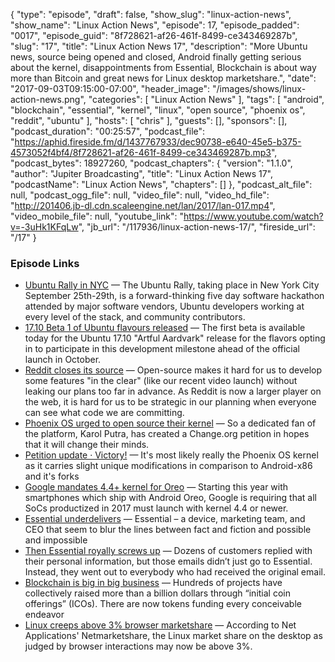{
  "type": "episode",
  "draft": false,
  "show_slug": "linux-action-news",
  "show_name": "Linux Action News",
  "episode": 17,
  "episode_padded": "0017",
  "episode_guid": "8f728621-af26-461f-8499-ce343469287b",
  "slug": "17",
  "title": "Linux Action News 17",
  "description": "More Ubuntu news, source being opened and closed, Android finally getting serious about the kernel, disappointments from Essential, Blockchain is about way more than Bitcoin and great news for Linux desktop marketshare.",
  "date": "2017-09-03T09:15:00-07:00",
  "header_image": "/images/shows/linux-action-news.png",
  "categories": [
    "Linux Action News"
  ],
  "tags": [
    "android",
    "blockchain",
    "essential",
    "kernel",
    "linux",
    "open source",
    "phoenix os",
    "reddit",
    "ubuntu"
  ],
  "hosts": [
    "chris"
  ],
  "guests": [],
  "sponsors": [],
  "podcast_duration": "00:25:57",
  "podcast_file": "https://aphid.fireside.fm/d/1437767933/dec90738-e640-45e5-b375-4573052f4bf4/8f728621-af26-461f-8499-ce343469287b.mp3",
  "podcast_bytes": 18927260,
  "podcast_chapters": {
    "version": "1.1.0",
    "author": "Jupiter Broadcasting",
    "title": "Linux Action News 17",
    "podcastName": "Linux Action News",
    "chapters": []
  },
  "podcast_alt_file": null,
  "podcast_ogg_file": null,
  "video_file": null,
  "video_hd_file": "http://201406.jb-dl.cdn.scaleengine.net/lan/2017/lan-017.mp4",
  "video_mobile_file": null,
  "youtube_link": "https://www.youtube.com/watch?v=-3uHk1KFqLw",
  "jb_url": "/117936/linux-action-news-17/",
  "fireside_url": "/17"
}


### Episode Links

  * [Ubuntu Rally in NYC](https://insights.ubuntu.com/2017/09/01/ubuntu-rally-in-nyc/ "Ubuntu Rally in NYC") — The Ubuntu Rally, taking place in New York City September 25th-29th, is a forward-thinking five day software hackathon attended by major software vendors, Ubuntu developers working at every level of the stack, and community contributors.
  * [17.10 Beta 1 of Ubuntu flavours released](http://www.phoronix.com/scan.php?page=news_item&px=Ubuntu-17.10-Beta-1 "17.10 Beta 1 of Ubuntu flavours released") — The first beta is available today for the Ubuntu 17.10 "Artful Aardvark" release for the flavors opting in to participate in this development milestone ahead of the official launch in October. 
  * [Reddit closes its source](https://www.reddit.com/r/changelog/comments/6xfyfg/an_update_on_the_state_of_the_redditreddit_and/ "Reddit closes its source") — Open-source makes it hard for us to develop some features "in the clear" (like our recent video launch) without leaking our plans too far in advance. As Reddit is now a larger player on the web, it is hard for us to be strategic in our planning when everyone can see what code we are committing.
  * [Phoenix OS urged to open source their kernel](https://www.xda-developers.com/petition-phoenix-os-open-source-kernel/ "Phoenix OS urged to open source their kernel") — So a dedicated fan of the platform, Karol Putra, has created a Change.org petition in hopes that it will change their minds.
  * [Petition update · Victory!](https://www.change.org/p/phoenix-os-a-free-great-android-nougat-for-pcs-with-desktop-windows-like-ui-but-with-poor-hardware-support-we-can-improve-it-together-but-we-need-the-kernel-source-code-let-s-convince-the-os-maker-to-open-it-phoenix-os-android-linux-desktopui/u/21239650 "Petition update · Victory!") — It's most likely really the Phoenix OS kernel as it carries slight unique modifications in comparison to Android-x86 and it's forks
  * [Google mandates 4.4+ kernel for Oreo](https://www.xda-developers.com/google-mandating-linux-kernel-versions-android-oreo/ "Google mandates 4.4+ kernel for Oreo") — Starting this year with smartphones which ship with Android Oreo, Google is requiring that all SoCs productized in 2017 must launch with kernel 4.4 or newer.
  * [Essential underdelivers](https://www.xda-developers.com/essential-bleeding-consumer-trust/ "Essential underdelivers") — Essential – a device, marketing team, and CEO that seem to blur the lines between fact and fiction and possible and impossible 
  * [Then Essential royally screws up](https://www.theverge.com/2017/8/30/16226028/essential-customer-email-drivers-license-phishing "Then Essential royally screws up") — Dozens of customers replied with their personal information, but those emails didn’t just go to Essential. Instead, they went out to everybody who had received the original email.
  * [Blockchain is big in big business](http://fortune.com/2017/08/22/bitcoin-ethereum-blockchain-cryptocurrency/ "Blockchain is big in big business") — Hundreds of projects have collectively raised more than a billion dollars through “initial coin offerings” (ICOs). There are now tokens funding every conceivable endeavor
  * [Linux creeps above 3% browser marketshare](http://www.phoronix.com/scan.php?page=news_item&px=Linux-3p-Browser-Market-Share "Linux creeps above 3% browser marketshare") — According to Net Applications' Netmarketshare, the Linux market share on the desktop as judged by browser interactions may now be above 3%. 


